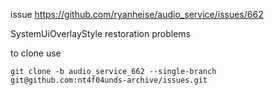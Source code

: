 issue https://github.com/ryanheise/audio_service/issues/662

SystemUiOverlayStyle restoration problems

to clone use

```
git clone -b audio_service_662 --single-branch git@github.com:nt4f04unds-archive/issues.git
```